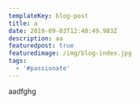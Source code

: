```yaml
---
templateKey: blog-post
title: a
date: 2019-09-03T12:40:49.983Z
description: aa
featuredpost: true
featuredimage: /img/blog-index.jpg
tags:
  - '#passionate'
---
```

aadfghg
